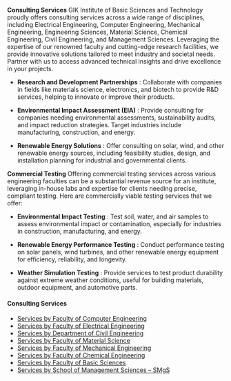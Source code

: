 **Consulting Services**
GIK Institute of Basic Sciences and Technology proudly offers consulting services across a wide range of disciplines, including Electrical Engineering, Computer Engineering, Mechanical Engineering, Engineering Sciences, Material Science, Chemical Engineering, Civil Engineering, and Management Sciences. Leveraging the expertise of our renowned faculty and cutting-edge research facilities, we provide innovative solutions tailored to meet industry and societal needs. Partner with us to access advanced technical insights and drive excellence in your projects.
  * **Research and Development Partnerships** : Collaborate with companies in fields like materials science, electronics, and biotech to provide R&D services, helping to innovate or improve their products.


  * **Environmental Impact Assessment (EIA)** : Provide consulting for companies needing environmental assessments, sustainability audits, and impact reduction strategies. Target industries include manufacturing, construction, and energy.


  * **Renewable Energy Solutions** : Offer consulting on solar, wind, and other renewable energy sources, including feasibility studies, design, and installation planning for industrial and governmental clients.


**Commercial Testing**
Offering commercial testing services across various engineering faculties can be a substantial revenue source for an institute, leveraging in-house labs and expertise for clients needing precise, compliant testing. Here are commercially viable testing services that we offer:
  * **Environmental Impact Testing** : Test soil, water, and air samples to assess environmental impact or contamination, especially for industries in construction, manufacturing, and energy.


  * **Renewable Energy Performance Testing** : Conduct performance testing on solar panels, wind turbines, and other renewable energy equipment for efficiency, reliability, and longevity.


  * **Weather Simulation Testing** : Provide services to test product durability against extreme weather conditions, useful for building materials, outdoor equipment, and automotive parts.


#### Consulting Services
  * [Services by Faculty of Computer Engineering](https://giki.edu.pk/services-by-faculty-of-computer-engineering/)
  * [Services by Faculty of Electrical Engineering](https://giki.edu.pk/services-by-faculty-of-electrical-engineering/)
  * [Services by Department of Civil Engineering](https://giki.edu.pk/services-by-department-of-civil-engineering/)
  * [Services by Faculty of Material Science](https://giki.edu.pk/services-by-faculty-of-material-science/)
  * [Services by Faculty of Mechanical Engineering](https://giki.edu.pk/services-by-faculty-of-mechanical-engineering/)
  * [Services by Faculty of Chemical Engineering](https://giki.edu.pk/services-by-faculty-of-chemical-engineering/)
  * [Services by Faculty of Basic Sciences](https://giki.edu.pk/services-by-faculty-of-engineering-sciences/)
  * [Services by School of Management Sciences – SMgS](https://giki.edu.pk/services-by-school-of-management-sciences-smgs/)


